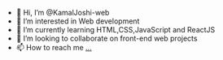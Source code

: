 - 👋 Hi, I’m @KamalJoshi-web
- 👀 I’m interested in Web development
- 🌱 I’m currently learning HTML,CSS,JavaScript and ReactJS
- 💞️ I’m looking to collaborate on front-end web projects
- 📫 How to reach me [...](https://www.linkedin.com/in/kamal-joshi-a43738249/)

<!---
KamalJoshi-web/KamalJoshi-web is a ✨ special ✨ repository because its `README.md` (this file) appears on your GitHub profile.
You can click the Preview link to take a look at your changes.
--->
